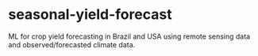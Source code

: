 # seasonal-yield-forecast
ML for crop yield forecasting in Brazil and USA using remote sensing data and observed/forecasted climate data.
